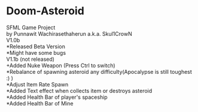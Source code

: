 # Doom-Asteroid
SFML Game Project\
by Punnawit Wachirasethaherun a.k.a. Skul1CrowN\
V1.0b\
*Released Beta Version\
*Might have some bugs\
V1.1b (not released)\
+Added Nuke Weapon (Press Ctrl to switch)\
*Rebalance of spawning asteroid any difficulty(Apocalypse is still toughest :) )\
*Adjust Item Rate Spawn\
*Added Text effect when collects item or destroys asteroid\
*Added Health Bar of player's spaceship\
*Added Health Bar of Mine
